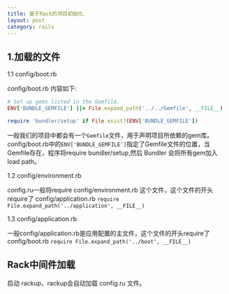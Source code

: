 ```yaml
---
title: 基于Rack的项目初始化
layout: post
category: rails
---
```


## 1.加载的文件

1.1 config/boot.rb

config/boot.rb 内容如下:

```ruby
# Set up gems listed in the Gemfile.
ENV['BUNDLE_GEMFILE'] ||= File.expand_path('../../Gemfile', __FILE__)

require 'bundler/setup' if File.exist?(ENV['BUNDLE_GEMFILE'])

```

一般我们的项目中都会有一个`Gemfile`文件，用于声明项目所依赖的gem库。
config/boot.rb中的`ENV['BUNDLE_GEMFILE']`指定了Gemfile文件的位置，当Gemfile存在，程序将require bundler/setup,然后 Bundler 会将所有gem加入load path。

1.2 config/environment.rb

config.ru一般将require config/environment.rb 这个文件，这个文件的开头require了 config/application.rb
`require File.expand_path('../application', __FILE__)`

1.3 config/application.rb

一般config/application.rb是应用配置的主文件，这个文件的开头require了 config/boot.rb
`require File.expand_path('../boot', __FILE__)`

## Rack中间件加载

启动 rackup，rackup会自动加载 config.ru 文件。
